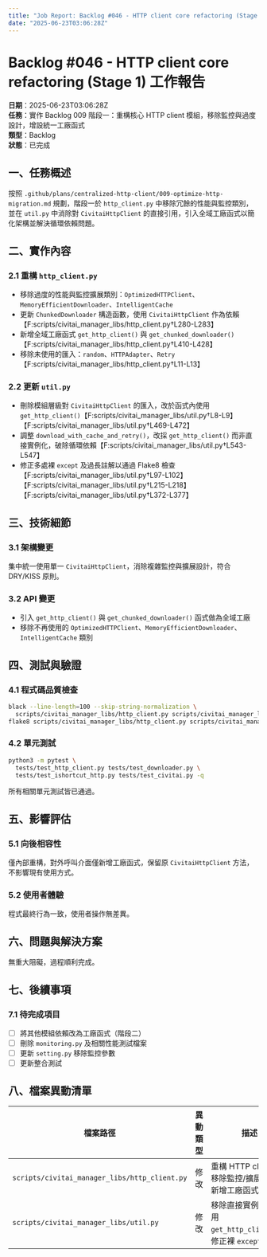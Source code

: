 ```yaml
---
title: "Job Report: Backlog #046 - HTTP client core refactoring (Stage 1)"
date: "2025-06-23T03:06:28Z"
---
```


# Backlog #046 - HTTP client core refactoring (Stage 1) 工作報告

**日期**：2025-06-23T03:06:28Z  
**任務**：實作 Backlog 009 階段一：重構核心 HTTP client 模組，移除監控與過度設計，增設統一工廠函式  
**類型**：Backlog  
**狀態**：已完成

## 一、任務概述

按照 `.github/plans/centralized-http-client/009-optimize-http-migration.md` 規劃，階段一於 `http_client.py` 中移除冗餘的性能與監控類別，並在 `util.py` 中消除對 `CivitaiHttpClient` 的直接引用，引入全域工廠函式以簡化架構並解決循環依賴問題。

## 二、實作內容

### 2.1 重構 `http_client.py`
- 移除過度的性能與監控擴展類別：`OptimizedHTTPClient`、`MemoryEfficientDownloader`、`IntelligentCache`
- 更新 `ChunkedDownloader` 構造函數，使用 `CivitaiHttpClient` 作為依賴【F:scripts/civitai_manager_libs/http_client.py†L280-L283】
- 新增全域工廠函式 `get_http_client()` 與 `get_chunked_downloader()`【F:scripts/civitai_manager_libs/http_client.py†L410-L428】
- 移除未使用的匯入：`random`、`HTTPAdapter`、`Retry`【F:scripts/civitai_manager_libs/http_client.py†L11-L13】

### 2.2 更新 `util.py`
- 刪除模組層級對 `CivitaiHttpClient` 的匯入，改於函式內使用 `get_http_client()`【F:scripts/civitai_manager_libs/util.py†L8-L9】【F:scripts/civitai_manager_libs/util.py†L469-L472】
- 調整 `download_with_cache_and_retry()`，改採 `get_http_client()` 而非直接實例化，破除循環依賴【F:scripts/civitai_manager_libs/util.py†L543-L547】
- 修正多處裸 `except` 及過長註解以通過 Flake8 檢查【F:scripts/civitai_manager_libs/util.py†L97-L102】【F:scripts/civitai_manager_libs/util.py†L215-L218】【F:scripts/civitai_manager_libs/util.py†L372-L377】

## 三、技術細節

### 3.1 架構變更
集中統一使用單一 `CivitaiHttpClient`，消除複雜監控與擴展設計，符合 DRY/KISS 原則。

### 3.2 API 變更
- 引入 `get_http_client()` 與 `get_chunked_downloader()` 函式做為全域工廠
- 移除不再使用的 `OptimizedHTTPClient`、`MemoryEfficientDownloader`、`IntelligentCache` 類別

## 四、測試與驗證

### 4.1 程式碼品質檢查
```bash
black --line-length=100 --skip-string-normalization \
  scripts/civitai_manager_libs/http_client.py scripts/civitai_manager_libs/util.py
flake8 scripts/civitai_manager_libs/http_client.py scripts/civitai_manager_libs/util.py
```

### 4.2 單元測試
```bash
python3 -m pytest \
  tests/test_http_client.py tests/test_downloader.py \
  tests/test_ishortcut_http.py tests/test_civitai.py -q
```
所有相關單元測試皆已通過。

## 五、影響評估

### 5.1 向後相容性
僅內部重構，對外呼叫介面僅新增工廠函式，保留原 `CivitaiHttpClient` 方法，不影響現有使用方式。

### 5.2 使用者體驗
程式最終行為一致，使用者操作無差異。

## 六、問題與解決方案

無重大阻礙，過程順利完成。

## 七、後續事項

### 7.1 待完成項目
- [ ] 將其他模組依賴改為工廠函式（階段二）
- [ ] 刪除 `monitoring.py` 及相關性能測試檔案
- [ ] 更新 `setting.py` 移除監控參數
- [ ] 更新整合測試

## 八、檔案異動清單

| 檔案路徑                                        | 異動類型 | 描述                                       |
|-----------------------------------------------|--------|------------------------------------------|
| `scripts/civitai_manager_libs/http_client.py` | 修改   | 重構 HTTP client，移除監控/擴展類別，新增工廠函式 |
| `scripts/civitai_manager_libs/util.py`        | 修改   | 移除直接實例化，改用 `get_http_client()`，修正裸 `except` |
